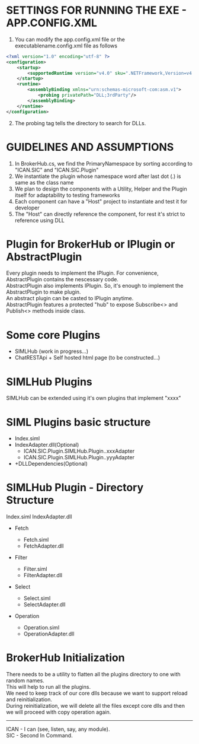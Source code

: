 # SETTINGS FOR RUNNING THE EXE - APP.CONFIG.XML

1. You can modify the app.config.xml file or the executablename.config.xml file as follows

```xml
<?xml version="1.0" encoding="utf-8" ?>
<configuration>
    <startup> 
        <supportedRuntime version="v4.0" sku=".NETFramework,Version=v4.5" />
    </startup>
	<runtime>  
		<assemblyBinding xmlns="urn:schemas-microsoft-com:asm.v1">  
			<probing privatePath="DLL;3rdParty"/>  
		</assemblyBinding>  
	</runtime>
</configuration>
```

2. The probing tag tells the directory to search for DLLs.




# GUIDELINES AND ASSUMPTIONS

1. In BrokerHub.cs, we find the PrimaryNamespace by sorting according to "ICAN.SIC" and "ICAN.SIC.Plugin"
2. We instantiate the plugin whose namespace word after last dot (.) is same as the class name
3. We plan to design the components with a Utility, Helper and the Plugin itself for adaptability to testing frameworks
4. Each component can have a "Host" project to instantiate and test it for developer
5. The "Host" can directly reference the component, for rest it's strict to reference using DLL



# Plugin for BrokerHub or IPlugin or AbstractPlugin

Every plugin needs to implement the IPlugin. For convenience, AbstractPlugin contains the nescessary code.  
AbstractPlugin also implements IPlugin. So, it's enough to implement the AbstractPlugin to make plugin.  
An abstract plugin can be casted to IPlugin anytime.  
AbstractPlugin features a protected "hub" to expose Subscribe<> and Publish<> methods inside class.  


# Some core Plugins

* SIMLHub (work in progress...)
* ChatRESTApi + Self hosted html page (to be constructed...)


# SIMLHub Plugins

SIMLHub can be extended using it's own plugins that implement "xxxx"


# SIML Plugins basic structure

+ Index.siml
+ IndexAdapter.dll(Optional)
	- ICAN.SIC.Plugin.SIMLHub.Plugin.<plugin name>.xxxAdapter
	- ICAN.SIC.Plugin.SIMLHub.Plugin.<plugin name>.yyyAdapter
+ +DLLDependencies(Optional)


# SIMLHub Plugin - Directory Structure

Index.siml
IndexAdapter.dll

+ Fetch
	- Fetch.siml
	- FetchAdapter.dll

+ Filter
	- Filter.siml
	- FilterAdapter.dll

+ Select
	- Select.siml
	- SelectAdapter.dll

+ Operation
	- Operation.siml
	- OperationAdapter.dll


# BrokerHub Initialization

There needs to be a utility to flatten all the plugins directory to one with random names.  
This will help to run all the plugins.  
We need to keep track of our core dlls because we want to support reload and reinitialization.  
During reinitialization, we will delete all the files except core dlls and then
we will proceed with copy operation again.  




----------------------------------------------
ICAN - I can (see, listen, say, any module).  
SIC - Second In Command.